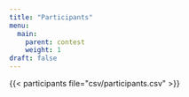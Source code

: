 ```yaml
---
title: "Participants"
menu:
  main:
    parent: contest
    weight: 1
draft: false
---
```


{{< participants file="csv/participants.csv" >}}
